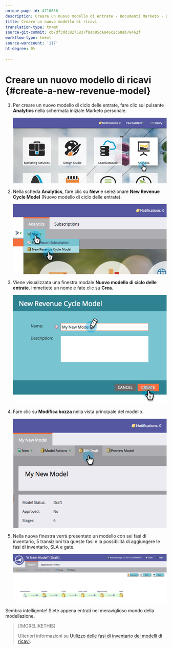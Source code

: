 ```yaml
---
unique-page-id: 4718656
description: Creare un nuovo modello di entrate - Documenti Marketo - Documentazione prodotto
title: Creare un nuovo modello di ricavi
translation-type: tm+mt
source-git-commit: cb7df3dd38275837f8ab05ce846c2c68ab78462f
workflow-type: tm+mt
source-wordcount: '117'
ht-degree: 0%

---
```



# Creare un nuovo modello di ricavi {#create-a-new-revenue-model}

1. Per creare un nuovo modello di ciclo delle entrate, fare clic sul pulsante **Analytics** nella schermata iniziale Marketo personale.

   ![](assets/image2015-4-27-11-3a54-3a41.png)

1. Nella scheda **Analytics**, fare clic su **New** e selezionare **New Revenue Cycle Model** (Nuovo modello di ciclo delle entrate).

   ![](assets/image2015-4-27-11-3a55-3a51.png)

1. Viene visualizzata una finestra modale **Nuovo modello di ciclo delle entrate**. Immettete un nome e fate clic su **Crea**.

   ![](assets/image2015-4-27-11-3a57-3a59.png)

1. Fare clic su **Modifica bozza** nella vista principale del modello.

   ![](assets/image2015-4-27-12-3a10-3a49.png)

1. Nella nuova finestra verrà presentato un modello con sei fasi di inventario, 5 transizioni tra queste fasi e la possibilità di aggiungere le fasi di inventario, SLA e gate.

   ![](assets/image2015-4-27-12-3a31-3a1.png)

Sembra intelligente! Siete appena entrati nel meraviglioso mondo della modellazione.

>[!MORELIKETHIS]
>
>Ulteriori informazioni su [Utilizzo delle fasi di inventario dei modelli di ricavi](/help/marketo/product-docs/reporting/revenue-cycle-analytics/revenue-cycle-models/using-revenue-model-inventory-stages.md).
